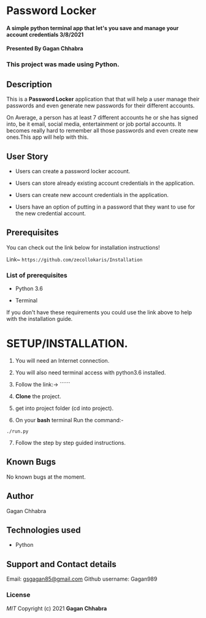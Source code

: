 # Password Locker

#### A simple python terminal app that let's you save and manage your account credentials 3/8/2021

#### Presented By Gagan Chhabra

### **This project was made using Python.**

## Description
This is a **Password Locker** application that that will help a user manage their passwords and even generate new passwords for their different accounts.

On Average, a person has at least 7 different accounts he or she has signed into, be it email, social media, entertainment or job portal accounts. It becomes really hard to remember all those passwords and even create new ones.This app will help with this.

## User Story

- Users can create a password locker account.

- Users can store already existing account credentials in the application.

- Users can create new account credentials in the application.

- Users have an option of putting in a password that they want to use for the new credential account.

## Prerequisites

You can check out the link below for installation instructions!

Link~  ```https://github.com/zecollokaris/Installation```

### List of prerequisites

- Python 3.6

- Terminal

If you don't have these requirements you could use the link above to help with the installation guide.





# **SETUP/INSTALLATION.**

1. You will need an Internet connection.

2. You will also need terminal access with python3.6 installed.

3. Follow the link:-> ``````

4. **Clone** the project.

5. get into project folder (cd into project).

6. On your **bash** terminal Run the command:-

```
./run.py
```

7. Follow the step by step guided instructions.



## Known Bugs
No known bugs at the moment.

## Author
Gagan Chhabra 

## Technologies used
* Python

## Support and Contact details
Email: gsgagan85@gmail.com
Github username: Gagan989


### License
*MIT*
Copyright (c) 2021 **Gagan Chhabra**
